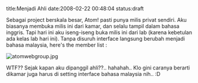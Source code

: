 title:Menjadi Ahli
date:2008-02-22 00:48:04
status:draft

Sebagai project berskala besar, Atom! pasti punya milis privat sendiri. Aku biasanya membuka milis ini dari kamar, dan selalu tampil dalam bahasa inggris. Tapi hari ini aku iseng-iseng buka milis ini dari lab (karena kebetulan ada kelas lab hari ini). Tanpa disuruh interface langsung berubah menjadi bahasa malaysia, here's the member list :

<img ALT="atomwebgroup.jpg" SRC="http://kecebongsoft.files.wordpress.com/2008/02/atomwebgroup.jpg" />

WTF?? Sejak kapan aku dipanggil ahli??.. hahahah.. Klo gini caranya berarti dikamar juga harus di setting interface bahasa malaysia nih.. :D